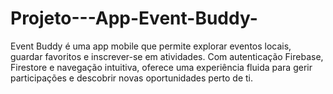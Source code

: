 # Projeto---App-Event-Buddy-
Event Buddy é uma app mobile que permite explorar eventos locais, guardar favoritos e inscrever-se em atividades. Com autenticação Firebase, Firestore e navegação intuitiva, oferece uma experiência fluida para gerir participações e descobrir novas oportunidades perto de ti.
